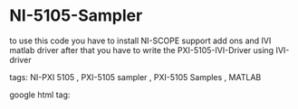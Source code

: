 # NI-5105-Sampler

to use this code you have to install NI-SCOPE support add ons and IVI matlab driver
after that you have to write the PXI-5105-IVI-Driver using IVI-driver  


tags: NI-PXI 5105 ,  PXI-5105 sampler , PXI-5105 Samples  , MATLAB

google html tag: <meta name="google-site-verification" content="Znt2iLnRsbYcBGm47q1brV7zXfEg2tgh3EE4RqzqTcY" />
